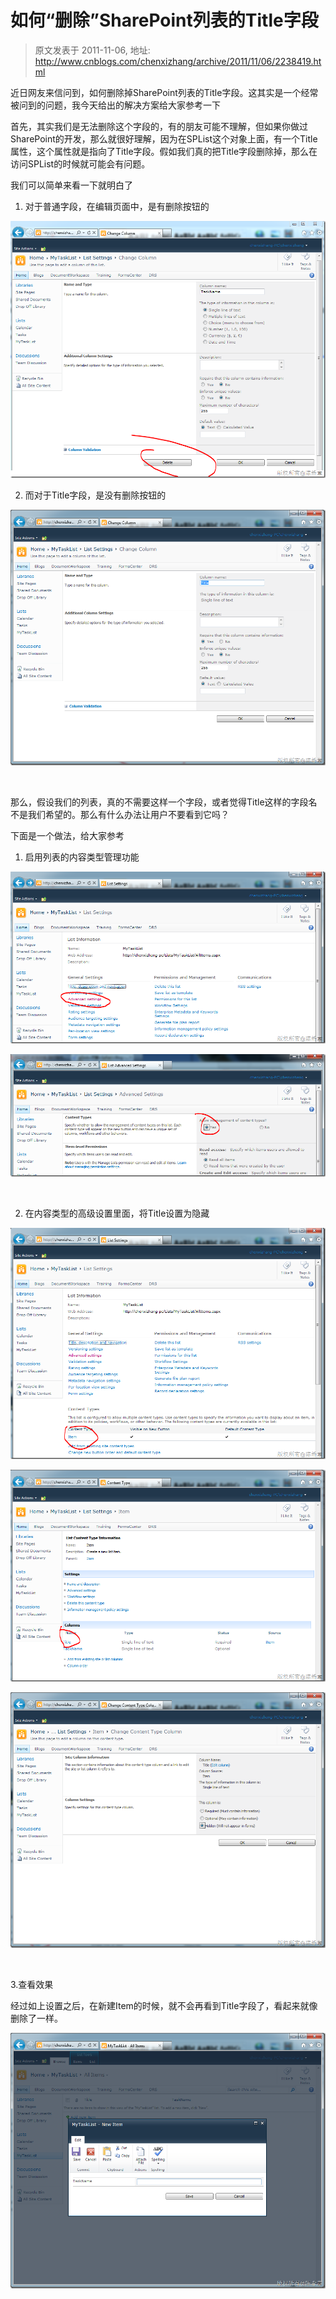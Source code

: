 # 如何“删除”SharePoint列表的Title字段 
> 原文发表于 2011-11-06, 地址: http://www.cnblogs.com/chenxizhang/archive/2011/11/06/2238419.html 


近日网友来信问到，如何删除掉SharePoint列表的Title字段。这其实是一个经常被问到的问题，我今天给出的解决方案给大家参考一下

 首先，其实我们是无法删除这个字段的，有的朋友可能不理解，但如果你做过SharePoint的开发，那么就很好理解，因为在SPList这个对象上面，有一个Title属性，这个属性就是指向了Title字段。假如我们真的把Title字段删除掉，那么在访问SPList的时候就可能会有问题。

 我们可以简单来看一下就明白了

 1. 对于普通字段，在编辑页面中，是有删除按钮的

 [![image](./images/2238419-201111062150422492.png "image")](http://images.cnblogs.com/cnblogs_com/chenxizhang/201111/201111062150413397.png)

 2. 而对于Title字段，是没有删除按钮的

 [![image](./images/2238419-201111062150426853.png "image")](http://images.cnblogs.com/cnblogs_com/chenxizhang/201111/201111062150427442.png)

  

 那么，假设我们的列表，真的不需要这样一个字段，或者觉得Title这样的字段名不是我们希望的。那么有什么办法让用户不要看到它吗？

 下面是一个做法，给大家参考

 1. 启用列表的内容类型管理功能

 [![image](./images/2238419-201111062150436230.png "image")](http://images.cnblogs.com/cnblogs_com/chenxizhang/201111/201111062150431803.png)

 [![image](./images/2238419-201111062150441148.png "image")](http://images.cnblogs.com/cnblogs_com/chenxizhang/201111/201111062150434802.png)

  

 2. 在内容类型的高级设置里面，将Title设置为隐藏

 [![image](./images/2238419-201111062150451016.png "image")](http://images.cnblogs.com/cnblogs_com/chenxizhang/201111/201111062150453034.png)

 [![image](./images/2238419-201111062150472802.png "image")](http://images.cnblogs.com/cnblogs_com/chenxizhang/201111/201111062150468965.png)

 [![image](./images/2238419-201111062150498144.png "image")](http://images.cnblogs.com/cnblogs_com/chenxizhang/201111/201111062150487687.png)

  

 3.查看效果

 经过如上设置之后，在新建Item的时候，就不会再看到Title字段了，看起来就像删除了一样。

 [![image](./images/2238419-201111062150516833.png "image")](http://images.cnblogs.com/cnblogs_com/chenxizhang/201111/201111062150504391.png)

